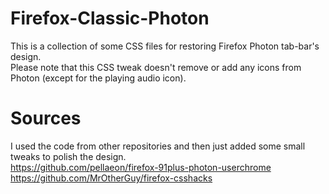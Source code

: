 # Firefox-Classic-Photon
This is a collection of some CSS files for restoring Firefox Photon tab-bar's design.  
Please note that this CSS tweak doesn't remove or add any icons from Photon (except for the playing audio icon).

# Sources
I used the code from other repositories and then just added some small tweaks to polish the design.  
https://github.com/pellaeon/firefox-91plus-photon-userchrome  
https://github.com/MrOtherGuy/firefox-csshacks

